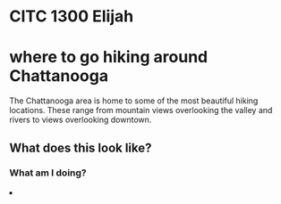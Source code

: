 # CITC 1300 Elijah
<!DOCTYPE html>
<html>
<head>
<title>Where are go hiking around Chattanooga</title>
</head>
<body>
<h1>where to go hiking around Chattanooga</h1>
<p>The Chattanooga area is home to some of the most beautiful hiking locations. These range from mountain views overlooking the valley and rivers to views overlooking downtown.</p>
<h2>What does this look like?</h2>
<p></p>
<h3>What am I doing?</h3>
<li></li>
</ul>
</body>


</html>
